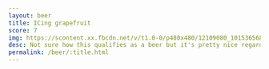 ```yaml
---
layout: beer
title: ICing grapefruit
score: 7
img: https://scontent.xx.fbcdn.net/v/t1.0-0/p480x480/12109080_10153656865268745_8515065510187069262_n.jpg?oh=bd7929e5217f8bfeb77102e9b8f16b73&oe=59122DAF
desc: Not sure how this qualifies as a beer but it's pretty nice regardless
permalink: /beer/:title.html
---
```

